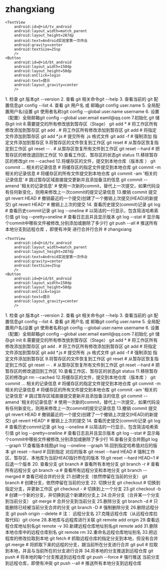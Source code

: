 # zhangxiang
<?xml version=1.0 encoding=utf-8?>
<LinearLayout xmlns:android=http://schemas.android.com/apk/res/android
    xmlns:app=http://schemas.android.com/apk/res-auto
    xmlns:tools=http://schemas.android.com/tools
    android:layout_width=match_parent
    android:layout_height=match_parent
    android:orientation=vertical
    tools:context=.MainActivity>

    <TextView
        android:id=@+id/tv_android
        android:layout_width=match_parent
        android:layout_height=287dp
        android:text=Android实验室第一次作业
        android:gravity=center
        android:textSize=25sp
        />
    <Button
        android:id=@+id/bt_android
        android:layout_width=150dp
        android:layout_height=50dp
        android:onClick=login
        android:text=提示
        android:layout_gravity=center
        />
</LinearLayout>
1. 检查 git 版本git --version
2. 查看 git 相关命令git --help
3. 查看当前的 git 配置信息git config --list
4. 查看 git 用户名 或 邮箱git config user.name
5. 全局配置用户名(设置 git 使⽤者名称)git config --global user.name username
6. 设置 （配置）全局邮箱git config --global user.email eamil@qq.com
7.初始化 git 储存git init
8.需要提交的所有修改放到暂存区（Stage）
git add *  # 将工作区所有修改添加到暂存区
git add .  # 将工作区所有修改添加到暂存区
git add <file-name>  # 将指定文件添加到暂存区
git add *.js  # 提交所有 .js 格式文件
git add -f <file-name>  # 强制添加 指定文件添加到暂存区
9.将暂存区的文件恢复到工作区
git reset <file-name>   # 从暂存区恢复指定到工作区
git reset -- .          # 从暂存区恢复所有文件到工作区
git reset --hard        # 把暂存区的修改退回到工作区
10.查看工作区、暂存区的状态git status
11.移除暂存区的修改git rm --cached <file-name>
12.将缓存区的文件，提交到本地仓库（版本库 ）
git commit <file-name> ... 相关的记录信息   # 将缓存区的指定文件提交到本地仓库
git commit -m 相关的记录信息            # 将缓存区的所有文件提交到本地仓库
git commit -am '相关的记录信息'           # 跳过暂存区域直接提交更新并且添加备注的信息
git commit --amend '相关的记录信息'  # 使用一次新的commit，替代上一次提交，如果代码没有任何新变化，则用来修改上一次commit的提交记录信息
13.撤销 commit 提交
git revert HEAD    # 撤销最近的一个提交(创建了一个撤销上次提交(HEAD)的新提交)
git revert HEAD^   # 撤销上上次的提交
14. 查看历史提交(commit)记录
git log    # 查看历史commit记录
git log --oneline  # 以简洁的一行显示，包含简洁哈希索引值
git log --pretty=oneline # 查看日志且并且显示版本
git log --stat     # 显示每个commit中哪些文件被修改,分别添加或删除了多少行
git push <alias/url> --all           # 推送所有本地分支到远程仓库 ，即使有冲突 进行合并行合并
# zhangxiang
<?xml version=1.0 encoding=utf-8?>
<LinearLayout xmlns:android=http://schemas.android.com/apk/res/android
    xmlns:app=http://schemas.android.com/apk/res-auto
    xmlns:tools=http://schemas.android.com/tools
    android:layout_width=match_parent
    android:layout_height=match_parent
    android:orientation=vertical
    tools:context=.MainActivity>

    <TextView
        android:id=@+id/tv_android
        android:layout_width=match_parent
        android:layout_height=287dp
        android:text=Android实验室第一次作业
        android:gravity=center
        android:textSize=25sp
        />
    <Button
        android:id=@+id/bt_android
        android:layout_width=150dp
        android:layout_height=50dp
        android:onClick=login
        android:text=提示
        android:layout_gravity=center
        />
</LinearLayout>
1. 检查 git 版本git --version
2. 查看 git 相关命令git --help
3. 查看当前的 git 配置信息git config --list
4. 查看 git 用户名 或 邮箱git config user.name
5. 全局配置用户名(设置 git 使⽤者名称)git config --global user.name username
6. 设置 （配置）全局邮箱git config --global user.email eamil@qq.com
7.初始化 git 储存git init
8.需要提交的所有修改放到暂存区（Stage）
git add *  # 将工作区所有修改添加到暂存区
git add .  # 将工作区所有修改添加到暂存区
git add <file-name>  # 将指定文件添加到暂存区
git add *.js  # 提交所有 .js 格式文件
git add -f <file-name>  # 强制添加 指定文件添加到暂存区
9.将暂存区的文件恢复到工作区
git reset <file-name>   # 从暂存区恢复指定到工作区
git reset -- .          # 从暂存区恢复所有文件到工作区
git reset --hard        # 把暂存区的修改退回到工作区
10.查看工作区、暂存区的状态git status
11.移除暂存区的修改git rm --cached <file-name>
12.将缓存区的文件，提交到本地仓库（版本库 ）
git commit <file-name> ... 相关的记录信息   # 将缓存区的指定文件提交到本地仓库
git commit -m 相关的记录信息      # 将缓存区的所有文件提交到本地仓库
git commit -am '相关的记录信息'           # 跳过暂存区域直接提交更新并且添加备注的信息
git commit --amend '相关的记录信息'  # 使用一次新的commit，替代上一次提交，如果代码没有任何新变化，则用来修改上一次commit的提交记录信息
13.撤销 commit 提交
git revert HEAD    # 撤销最近的一个提交(创建了一个撤销上次提交(HEAD)的新提交)
git revert HEAD^   # 撤销上上次的提交
14. 查看历史提交(commit)记录
git log    # 查看历史commit记录
git log --oneline  # 以简洁的一行显示，包含简洁哈希索引值
git log --pretty=oneline # 查看日志且并且显示版本
git log --stat     # 显示每个commit中哪些文件被修改,分别添加或删除了多少行
16.查看分支合并图git log --graph
17.查看版本线图git log --oneline --graph
18.回到指定哈希值对应的版本
git reset --hard <Hash>  # 回到指定 <Hash> 对应的版本
git reset --hard HEAD    # 强制工作区、暂存区、本地库为当前HEAD指针所在的版本
19.git reset --hard HEAD~1  # 后退一个版本
20. 查看分支
git branch            # 查看所有本地分支
git branch -r         # 查看所有远程分支
git branch -a         # 查看所有远程分支和本地分支
git branch --merged   # 查看已经合并的分支
21.创建分支（依然停留在当前的分支）
git branch <branch-name>  # 创建分支，依然停留在当前的分支
22. 切换分支
git checkout <branch-name>   # 切换到指定分支，并更新工作区
git checkout -                   # 切换到上一个分支
23.git checkout -b <branch-name>  # 创建一个新的分支，并切换到这个新建的分支上
24.合并分支（合并某一个分支到当前分支）
git merge <branch-name>  # 合并<branch-name>分支到当前分支
25.删除分支
git branch -d <branch-name>    # 只能删除已经被当前分支合并的分支
git branch -D <branch-name>    # 强制删除分支
26.删除远程分支
git push origin --delete  <remote-branch-name>
# 注：<remote-branch-name> 远程分支名
27.克隆远程仓库（从远程仓库拉取代码）git clone <url>
28.本地库与远程库进行关联
git remote add origin <url>
29.查看远程仓库地址别名git remote -v
30.新建远程仓库地址别名git remote add <alias> <url>
31.删除本地仓库中的远程仓库别名
git remote rm <alias>
32.重命名远程仓库地址别名
33.把远程库的修改拉取到本地
git fetch <alias/url> <remote-branch-name>   # 抓取远程仓库的指定分支到本地，但没有合并
git merge <alias-branch-name>                # 将抓取下来的远程的分支，跟当前所在分支进行合并
git pull <alias/url> <remote-branch-name>    # 拉取到本地，并且与当前所在的分支进行合并
34.将本地的分支推送到远程仓库
git push <alias/url> <branch-name>   # 将本地的每个分支推送到远程仓库
git push <alias/url> --force         # 强行推送 当前分支到远程仓库，即使有冲突
git push <alias/url> --all           # 推送所有本地分支到远程仓库


